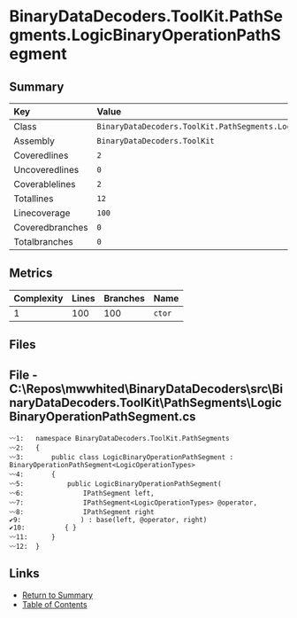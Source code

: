 ﻿# BinaryDataDecoders.ToolKit.PathSegments.LogicBinaryOperationPathSegment

## Summary

| Key             | Value                                                                     |
| :-------------- | :------------------------------------------------------------------------ |
| Class           | `BinaryDataDecoders.ToolKit.PathSegments.LogicBinaryOperationPathSegment` |
| Assembly        | `BinaryDataDecoders.ToolKit`                                              |
| Coveredlines    | `2`                                                                       |
| Uncoveredlines  | `0`                                                                       |
| Coverablelines  | `2`                                                                       |
| Totallines      | `12`                                                                      |
| Linecoverage    | `100`                                                                     |
| Coveredbranches | `0`                                                                       |
| Totalbranches   | `0`                                                                       |

## Metrics

| Complexity | Lines | Branches | Name    |
| :--------- | :---- | :------- | :------ |
| 1          | 100   | 100      | `ctor`  |

## Files

## File - C:\Repos\mwwhited\BinaryDataDecoders\src\BinaryDataDecoders.ToolKit\PathSegments\LogicBinaryOperationPathSegment.cs

```CSharp
〰1:   namespace BinaryDataDecoders.ToolKit.PathSegments
〰2:   {
〰3:       public class LogicBinaryOperationPathSegment : BinaryOperationPathSegment<LogicOperationTypes>
〰4:       {
〰5:           public LogicBinaryOperationPathSegment(
〰6:               IPathSegment left,
〰7:               IPathSegment<LogicOperationTypes> @operator,
〰8:               IPathSegment right
✔9:               ) : base(left, @operator, right)
✔10:          { }
〰11:      }
〰12:  }
```

## Links

* [Return to Summary](Summary.md)
* [Table of Contents](../TOC.md)

